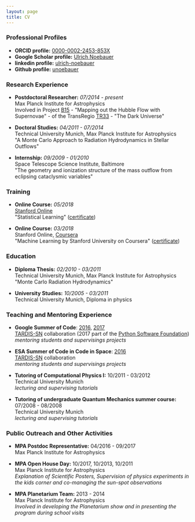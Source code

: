 ```yaml
---
layout: page
title: CV
---
```


### Professional Profiles

  * __ORCID profile:__ [0000-0002-2453-853X][myorcid]  
  * __Google Scholar profile:__ [Ulrich Noebauer][myscholar]  
  * __linkedin profile:__ [ulrich-noebauer][mylinkedin]  
  * __Github profile:__ [unoebauer][mygithub]  

### Research Experience

  * __Postdoctoral Researcher:__ _07/2014 - present_  
   Max Planck Institute for Astrophysics  
   Involved in Project [B15][b15] - "Mapping out the Hubble Flow with Supernovae" - of the TransRegio [TR33][tr33] - "The Dark Universe"

  * __Doctoral Studies:__ _04/2011 - 07/2014_  
   Technical University Munich, Max Planck Institute for Astrophysics  
  "A Monte Carlo Approach to Radiation Hydrodynamics in Stellar Outflows"

  * __Internship:__ _09/2009 - 01/2010_  
   Space Telescope Science Institute, Baltimore  
   "The geometry and ionization structure of the mass outflow from eclipsing cataclysmic variables"

### Training

  * __Online Course:__ _05/2018_  
    [Stanford Online][stanfordlink]  
    "Statistical Learning" ([certificate][statlearncertificate])

  * __Online Course:__ _03/2018_  
    Stanford Online, [Coursera][courseralink]  
    "Machine Learning by Stanford University on Coursera" ([certificate][courseracertificate])

### Education

  * __Diploma Thesis:__ _02/2010 - 03/2011_  
   Technical University Munich, Max Planck Institute for Astrophysics  
   "Monte Carlo Radiation Hydrodynamics"

  * __University Studies:__ _10/2005 - 03/2011_  
   Technical University Munich, Diploma in physics  

### Teaching and Mentoring Experience

  * __Google Summer of Code__: [2016][gsoc2016], [2017][gsoc2017]   
    [TARDIS-SN][tardis] collaboration (2017 part of the [Python Software Foundation][psf])  
    _mentoring students and supervisings projects_

  * __ESA Summer of Code in Code in Space__: [2016][socis2016]  
    [TARDIS-SN][tardis] collaboration  
    _mentoring students and supervisings projects_

  * __Tutoring of Computational Physics I:__ 10/2011 - 03/2012  
   Technical University Munich  
   _lecturing and supervising tutorials_

  * __Tutoring of undergraduate Quantum Mechanics summer course:__ 07/2008 - 08/2008   
   Technical University Munich  
   _lecturing and supervising tutorials_

### Public Outreach and Other Activities

  * __MPA Postdoc Representative:__ 04/2016 - 09/2017  
   Max Planck Institute for Astrophysics  

  * __MPA Open House Day:__ 10/2017, 10/2013, 10/2011  
   Max Planck Institute for Astrophysics  
   _Explanation of Scientific Posters, Supervision of physics experiments in the kids corner and co-managing the sun-spot observations_

  * __MPA Planetarium Team:__ 2013 - 2014  
  Max Planck Institute for Astrophysics  
  _Involved in developing the Planetarium show and in presenting the program during school visits_


[b15]: http://darkuniverse.uni-hd.de/view/Main/ProjectB15
[tr33]: http://darkuniverse.uni-hd.de/view/Main/WebHome 
[tardis]: https://github.com/tardis-sn/tardis
[psf]: http://python-gsoc.org/2017/#ideas
[gsoc2016]: https://summerofcode.withgoogle.com/archive/2016/organizations/
[gsoc2017]: https://summerofcode.withgoogle.com/organizations/?sp-page=2
[socis2016]: http://www.esa.int/Our_Activities/Space_Engineering_Technology/SOCIS_The_ESA_Summer_of_Code_in_Space
[mygithub]: https://github.com/unoebauer
[myorcid]: https://orcid.org/0000-0002-2453-853X
[myscholar]: https://scholar.google.de/citations?user=gB49C0sAAAAJ&hl=de
[mylinkedin]: https://linkedin.com/in/ulrich-noebauer/
[courseracertificate]: https://www.coursera.org/account/accomplishments/certificate/8B84SLD8TJZD
[courseralink]: https://www.coursera.org/
[statlearncertificate]: https://prod-cert-bucket.s3.amazonaws.com/downloads/5ac9c48254ad4972bcbb623f14349359/Statement.pdf
[stanfordlink]: https://lagunita.stanford.edu/
